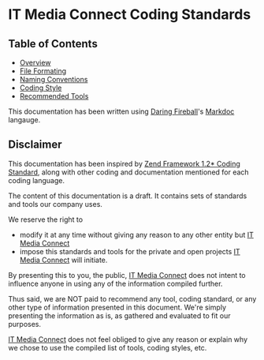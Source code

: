 # IT Media Connect Coding Standards

## Table of Contents

* [Overview](docs/overview.md)
* [File Formating](docs/file-formating.md)
* [Naming Conventions](docs/naming-conventions.md)
* [Coding Style](docs/coding-style.md)
* [Recommended Tools](docs/recommended-tools.md)


This documentation has been written using [Daring Fireball](http://daringfireball.net/)'s [Markdoc](http://daringfireball.net/projects/markdown/syntax) langauge.

## Disclaimer

This documentation has been inspired by [Zend Framework 1.2* Coding Standard](http://framework.zend.com/manual/1.12/en/coding-standard.html), along with other coding and documentation mentioned for each coding language.

The content of this documentation is a draft. It contains sets of standards and tools our company uses.

We reserve the right to
* modify it at any time without giving any reason to any other entity but [IT Media Connect](https://itmediaconnect.ro)
* impose this standards and tools for the private and open projects [IT Media Connect](https://itmediaconnect.ro) will initiate.

By presenting this to you, the public, [IT Media Connect](https://itmediaconnect.ro) does not intent to influence anyone in using any of the information compiled further.

Thus said, we are NOT paid to recommend any tool, coding standard, or any other type of information presented in this document. We're simply presenting the information as is, as gathered and evaluated to fit our purposes.

[IT Media Connect](https://itmediaconnect.ro) does not feel obliged to give any reason or explain why we chose to use the compiled list of tools, coding styles, etc.
